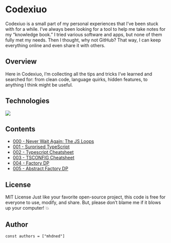 # Codexiuo

Codexiuo is a small part of my personal experiences that I’ve been stuck with for a while. I’ve always been looking for a tool to help me take notes for my “knowledge book.” I tried various software and apps, but none of them fully met my needs. Then I thought, why not GitHub? That way, I can keep everything online and even share it with others.

## Overview

Here in Codexiuo, I’m collecting all the tips and tricks I’ve learned and searched for: from clean code, language quirks, hidden features, to anything I think might be useful.

## Technologies
<p align="left">
  <a href="https://skillicons.dev">
    <img src="https://skillicons.dev/icons?i=md,html,css" />
  </a>
</p>


## Contents

- [000 - Never Wait Again: The JS Loops](lessions/000%20-%20Never%20Wait%20Again%3A%20The%20JS%20Loops)
- [001 - Surprised TypeScript](lessions/001%20-%20Surprised%20TypeScript)
- [002 - Typescript Cheatsheet](lessions/002%20-%20Typescript%20Cheatsheet)
- [003 - TSCONFIG Cheatsheet](lessions/003%20-%20TSCONFIG%20Cheatsheet)
- [004 - Factory DP](lessions/004%20-%20Factory%20DP)
- [005 - Abstract Factory DP](lessions/005%20-%20Abstract%20Factory%20DP)
## License
MIT License
Just like your favorite open-source project, this code is free for everyone to use, modify, and share. But, please don’t blame me if it blows up your computer! 💥

## Author
```JS
const authors = ["mhdned"]
```